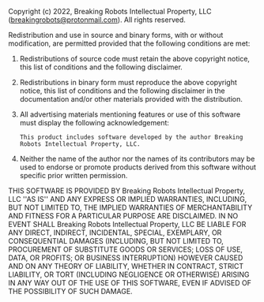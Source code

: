 Copyright (c) 2022, Breaking Robots Intellectual Property, LLC (breakingrobots@protonmail.com). All rights reserved.

Redistribution and use in source and binary forms, with or without modification, are permitted provided that the following conditions are met:

1. Redistributions of source code must retain the above copyright notice, this list of conditions and the following disclaimer.

2. Redistributions in binary form must reproduce the above copyright notice, this list of conditions and the following disclaimer in the documentation and/or other materials provided with the distribution.

3. All advertising materials mentioning features or use of this software must display the following acknowledgement:

       This product includes software developed by the author Breaking Robots Intellectual Property, LLC.

4. Neither the name of the author nor the
   names of its contributors may be used to endorse or promote products
   derived from this software without specific prior written permission.

THIS SOFTWARE IS PROVIDED BY Breaking Robots Intellectual Property, LLC ''AS IS'' AND ANY EXPRESS OR IMPLIED WARRANTIES, INCLUDING, BUT NOT LIMITED TO, THE IMPLIED WARRANTIES OF MERCHANTABILITY AND FITNESS FOR A PARTICULAR PURPOSE ARE DISCLAIMED. IN NO EVENT SHALL Breaking Robots Intellectual Property, LLC BE LIABLE FOR ANY DIRECT, INDIRECT, INCIDENTAL, SPECIAL, EXEMPLARY, OR CONSEQUENTIAL DAMAGES (INCLUDING, BUT NOT LIMITED TO, PROCUREMENT OF SUBSTITUTE GOODS OR SERVICES; LOSS OF USE, DATA, OR PROFITS; OR BUSINESS INTERRUPTION) HOWEVER CAUSED AND ON ANY THEORY OF LIABILITY, WHETHER IN CONTRACT, STRICT LIABILITY, OR TORT (INCLUDING NEGLIGENCE OR OTHERWISE) ARISING IN ANY WAY OUT OF THE USE OF THIS SOFTWARE, EVEN IF ADVISED OF THE POSSIBILITY OF SUCH DAMAGE.
